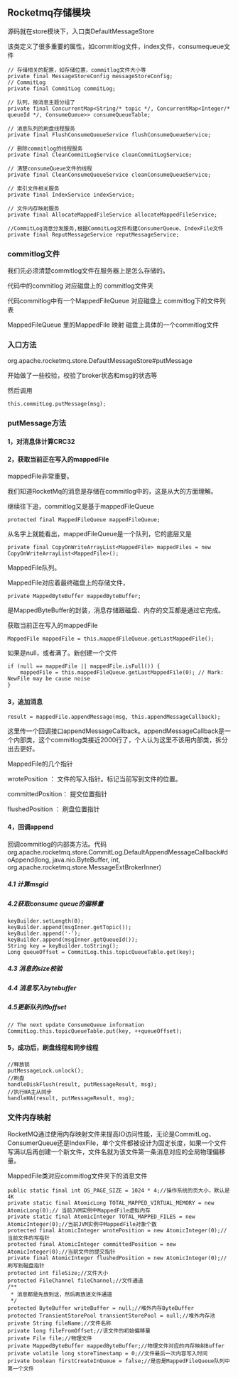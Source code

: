 ## Rocketmq存储模块

源码就在store模块下，入口类DefaultMessageStore

该类定义了很多重要的属性，如commitlog文件，index文件，consumequeue文件

```
// 存储相关的配置，如存储位置，commitlog文件大小等
private final MessageStoreConfig messageStoreConfig;
// CommitLog
private final CommitLog commitLog;

// 队列，按消息主题分组了
private final ConcurrentMap<String/* topic */, ConcurrentMap<Integer/* queueId */, ConsumeQueue>> consumeQueueTable;

// 消息队列的刷盘线程服务
private final FlushConsumeQueueService flushConsumeQueueService;

// 删除commitlog的线程服务
private final CleanCommitLogService cleanCommitLogService;

// 清楚consumeQueue文件的线程
private final CleanConsumeQueueService cleanConsumeQueueService;

// 索引文件相关服务
private final IndexService indexService;

// 文件内存映射服务
private final AllocateMappedFileService allocateMappedFileService;

//CommitLog消息分发服务,根据CommitLog文件构建ConsumerQueue、IndexFile文件
private final ReputMessageService reputMessageService;
```

### commitlog文件

我们先必须清楚commitlog文件在服务器上是怎么存储的。

代码中的commitlog        对应磁盘上的    commitlog文件夹

代码commitlog中有一个MappedFileQueue   对应磁盘上     commitlog下的文件列表

MappedFileQueue  里的MappedFile   映射  磁盘上具体的一个commitlog文件

### 入口方法

org.apache.rocketmq.store.DefaultMessageStore#putMessage

开始做了一些校验，校验了broker状态和msg的状态等

然后调用

```
this.commitLog.putMessage(msg);
```

### putMessage方法

#### 1，对消息体计算CRC32

#### 2，获取当前正在写入的mappedFile

mappedFile非常重要。

我们知道RocketMq的消息是存储在commitlog中的，这是从大的方面理解。

继续往下追，commitlog又是基于mappedFileQueue

```
protected final MappedFileQueue mappedFileQueue;
```

从名字上就能看出，mappedFileQueue是一个队列，它的底层又是

```
private final CopyOnWriteArrayList<MappedFile> mappedFiles = new CopyOnWriteArrayList<MappedFile>();
```

MappedFile队列。

MappedFile对应着最终磁盘上的存储文件，

```
private MappedByteBuffer mappedByteBuffer;
```

是MappedByteBuffer的封装，消息存储跟磁盘、内存的交互都是通过它完成。

获取当前正在写入的mappedFile

```
MappedFile mappedFile = this.mappedFileQueue.getLastMappedFile();
```

如果是null，或者满了。新创建一个文件

```
if (null == mappedFile || mappedFile.isFull()) {
    mappedFile = this.mappedFileQueue.getLastMappedFile(0); // Mark: NewFile may be cause noise
}
```

#### 3，追加消息

```
result = mappedFile.appendMessage(msg, this.appendMessageCallback);
```

这里传一个回调接口appendMessageCallback。appendMessageCallback是一个内部类，这个commitlog类接近2000行了，个人认为这里不该用内部类，拆分出去更好。

MappedFile的几个指针

wrotePosition  ： 文件的写入指针。标记当前写到文件的位置。

committedPosition： 提交位置指针

flushedPosition ： 刷盘位置指针

#### 4，回调append  

回调commitlog的内部类方法。代码  org.apache.rocketmq.store.CommitLog.DefaultAppendMessageCallback#doAppend(long, java.nio.ByteBuffer, int, org.apache.rocketmq.store.MessageExtBrokerInner)

##### 4.1 计算msgid

##### 4.2获取consume queue的偏移量

```
keyBuilder.setLength(0);
keyBuilder.append(msgInner.getTopic());
keyBuilder.append('-');
keyBuilder.append(msgInner.getQueueId());
String key = keyBuilder.toString();
Long queueOffset = CommitLog.this.topicQueueTable.get(key);
```

##### 4.3 消息的size校验

##### 4.4 消息写入bytebuffer

##### 4.5更新队列的offset

```
// The next update ConsumeQueue information
CommitLog.this.topicQueueTable.put(key, ++queueOffset);
```

#### 5，成功后，刷盘线程和同步线程

```
//释放锁
putMessageLock.unlock();
//刷盘
handleDiskFlush(result, putMessageResult, msg);
//执行HA主从同步
handleHA(result, putMessageResult, msg);
```



### 文件内存映射

RocketMQ通过使用内存映射文件来提高IO访问性能，无论是CommitLog、ConsumerQueue还是IndexFile，单个文件都被设计为固定长度，如果一个文件写满以后再创建一个新文件，文件名就为该文件第一条消息对应的全局物理偏移量。

MappedFile类对应commitlog文件夹下的消息文件

```
public static final int OS_PAGE_SIZE = 1024 * 4;//操作系统的页大小，默认是4K
private static final AtomicLong TOTAL_MAPPED_VIRTUAL_MEMORY = new AtomicLong(0);// 当前JVM实例中MappedFile虚拟内存
private static final AtomicInteger TOTAL_MAPPED_FILES = new AtomicInteger(0);//当前JVM实例中MappedFile对象个数
protected final AtomicInteger wrotePosition = new AtomicInteger(0);//当前文件的写指针
protected final AtomicInteger committedPosition = new AtomicInteger(0);//当前文件的提交指针
private final AtomicInteger flushedPosition = new AtomicInteger(0);//刷写到磁盘指针
protected int fileSize;//文件大小
protected FileChannel fileChannel;//文件通道	
/**
 * 消息都是先放到这，然后再放进文件通道
 */
protected ByteBuffer writeBuffer = null;//堆外内存ByteBuffer
protected TransientStorePool transientStorePool = null;//堆外内存池
private String fileName;//文件名称
private long fileFromOffset;//该文件的初始偏移量
private File file;//物理文件
private MappedByteBuffer mappedByteBuffer;//物理文件对应的内存映射Buffer
private volatile long storeTimestamp = 0;//文件最后一次内容写入时间
private boolean firstCreateInQueue = false;//是否是MappedFileQueue队列中第一个文件
```